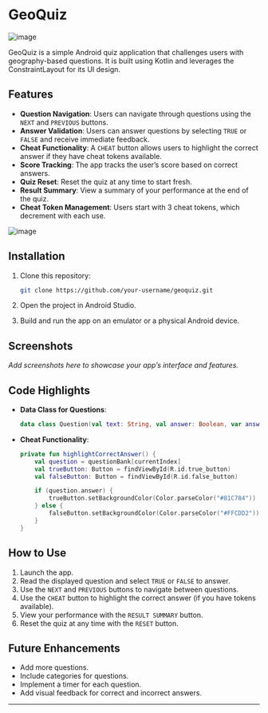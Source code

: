 # GeoQuiz
![image](https://github.com/user-attachments/assets/16532083-1e99-4d52-8c15-72c33364c4de)

GeoQuiz is a simple Android quiz application that challenges users with geography-based questions. It is built using Kotlin and leverages the ConstraintLayout for its UI design.

## Features

- **Question Navigation**: Users can navigate through questions using the `NEXT` and `PREVIOUS` buttons.
- **Answer Validation**: Users can answer questions by selecting `TRUE` or `FALSE` and receive immediate feedback.
- **Cheat Functionality**: A `CHEAT` button allows users to highlight the correct answer if they have cheat tokens available.
- **Score Tracking**: The app tracks the user’s score based on correct answers.
- **Quiz Reset**: Reset the quiz at any time to start fresh.
- **Result Summary**: View a summary of your performance at the end of the quiz.
- **Cheat Token Management**: Users start with 3 cheat tokens, which decrement with each use.
  
![image](https://github.com/user-attachments/assets/5222bbfd-4818-4d90-b47f-d1e99d37de4d)

## Installation

1. Clone this repository:
   ```bash
   git clone https://github.com/your-username/geoquiz.git
   ```

2. Open the project in Android Studio.
3. Build and run the app on an emulator or a physical Android device.

## Screenshots

_Add screenshots here to showcase your app’s interface and features._

## Code Highlights

- **Data Class for Questions**:
  ```kotlin
  data class Question(val text: String, val answer: Boolean, var answered: Boolean = false)
  ```
- **Cheat Functionality**:
  ```kotlin
  private fun highlightCorrectAnswer() {
      val question = questionBank[currentIndex]
      val trueButton: Button = findViewById(R.id.true_button)
      val falseButton: Button = findViewById(R.id.false_button)

      if (question.answer) {
          trueButton.setBackgroundColor(Color.parseColor("#81C784")) // Light green
      } else {
          falseButton.setBackgroundColor(Color.parseColor("#FFCDD2")) // Light red
      }
  }
  ```

## How to Use

1. Launch the app.
2. Read the displayed question and select `TRUE` or `FALSE` to answer.
3. Use the `NEXT` and `PREVIOUS` buttons to navigate between questions.
4. Use the `CHEAT` button to highlight the correct answer (if you have tokens available).
5. View your performance with the `RESULT SUMMARY` button.
6. Reset the quiz at any time with the `RESET` button.

## Future Enhancements

- Add more questions.
- Include categories for questions.
- Implement a timer for each question.
- Add visual feedback for correct and incorrect answers.

---

